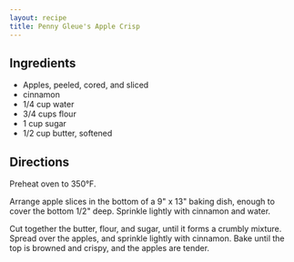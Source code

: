 ```yaml
---
layout: recipe
title: Penny Gleue's Apple Crisp
---
```


## Ingredients

* Apples, peeled, cored, and sliced
* cinnamon
* 1/4 cup water
* 3/4 cups flour
* 1 cup sugar
* 1/2 cup butter, softened

## Directions

Preheat oven to 350°F.

Arrange apple slices in the bottom of a 9" x 13" baking dish, enough to
cover the bottom 1/2" deep. Sprinkle lightly with cinnamon and water.

Cut together the butter, flour, and sugar, until it forms a crumbly
mixture. Spread over the apples, and sprinkle lightly with cinnamon.
Bake until the top is browned and crispy, and the apples are tender.

